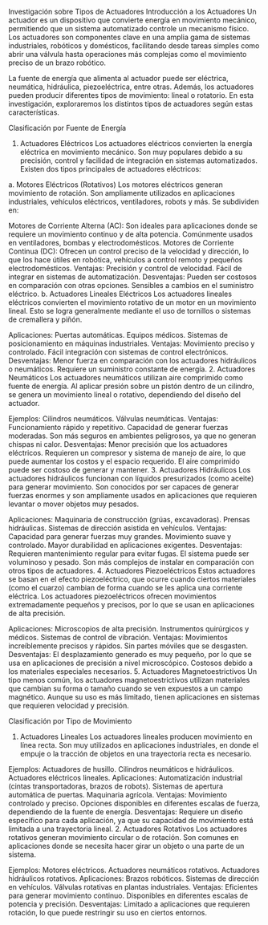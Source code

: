 Investigación sobre Tipos de Actuadores
Introducción a los Actuadores
Un actuador es un dispositivo que convierte energía en movimiento mecánico, permitiendo que un sistema automatizado controle un mecanismo físico. Los actuadores son componentes clave en una amplia gama de sistemas industriales, robóticos y domésticos, facilitando desde tareas simples como abrir una válvula hasta operaciones más complejas como el movimiento preciso de un brazo robótico.

La fuente de energía que alimenta al actuador puede ser eléctrica, neumática, hidráulica, piezoeléctrica, entre otras. Además, los actuadores pueden producir diferentes tipos de movimiento: lineal o rotatorio. En esta investigación, exploraremos los distintos tipos de actuadores según estas características.

Clasificación por Fuente de Energía
1. Actuadores Eléctricos
Los actuadores eléctricos convierten la energía eléctrica en movimiento mecánico. Son muy populares debido a su precisión, control y facilidad de integración en sistemas automatizados. Existen dos tipos principales de actuadores eléctricos:

a. Motores Eléctricos (Rotativos)
Los motores eléctricos generan movimiento de rotación. Son ampliamente utilizados en aplicaciones industriales, vehículos eléctricos, ventiladores, robots y más. Se subdividen en:

Motores de Corriente Alterna (AC): Son ideales para aplicaciones donde se requiere un movimiento continuo y de alta potencia. Comúnmente usados en ventiladores, bombas y electrodomésticos.
Motores de Corriente Continua (DC): Ofrecen un control preciso de la velocidad y dirección, lo que los hace útiles en robótica, vehículos a control remoto y pequeños electrodomésticos.
Ventajas:
Precisión y control de velocidad.
Fácil de integrar en sistemas de automatización.
Desventajas:
Pueden ser costosos en comparación con otras opciones.
Sensibles a cambios en el suministro eléctrico.
b. Actuadores Lineales Eléctricos
Los actuadores lineales eléctricos convierten el movimiento rotativo de un motor en un movimiento lineal. Esto se logra generalmente mediante el uso de tornillos o sistemas de cremallera y piñón.

Aplicaciones:
Puertas automáticas.
Equipos médicos.
Sistemas de posicionamiento en máquinas industriales.
Ventajas:
Movimiento preciso y controlado.
Fácil integración con sistemas de control electrónicos.
Desventajas:
Menor fuerza en comparación con los actuadores hidráulicos o neumáticos.
Requiere un suministro constante de energía.
2. Actuadores Neumáticos
Los actuadores neumáticos utilizan aire comprimido como fuente de energía. Al aplicar presión sobre un pistón dentro de un cilindro, se genera un movimiento lineal o rotativo, dependiendo del diseño del actuador.

Ejemplos:
Cilindros neumáticos.
Válvulas neumáticas.
Ventajas:
Funcionamiento rápido y repetitivo.
Capacidad de generar fuerzas moderadas.
Son más seguros en ambientes peligrosos, ya que no generan chispas ni calor.
Desventajas:
Menor precisión que los actuadores eléctricos.
Requieren un compresor y sistema de manejo de aire, lo que puede aumentar los costos y el espacio requerido.
El aire comprimido puede ser costoso de generar y mantener.
3. Actuadores Hidráulicos
Los actuadores hidráulicos funcionan con líquidos presurizados (como aceite) para generar movimiento. Son conocidos por ser capaces de generar fuerzas enormes y son ampliamente usados en aplicaciones que requieren levantar o mover objetos muy pesados.

Aplicaciones:
Maquinaria de construcción (grúas, excavadoras).
Prensas hidráulicas.
Sistemas de dirección asistida en vehículos.
Ventajas:
Capacidad para generar fuerzas muy grandes.
Movimiento suave y controlado.
Mayor durabilidad en aplicaciones exigentes.
Desventajas:
Requieren mantenimiento regular para evitar fugas.
El sistema puede ser voluminoso y pesado.
Son más complejos de instalar en comparación con otros tipos de actuadores.
4. Actuadores Piezoeléctricos
Estos actuadores se basan en el efecto piezoeléctrico, que ocurre cuando ciertos materiales (como el cuarzo) cambian de forma cuando se les aplica una corriente eléctrica. Los actuadores piezoeléctricos ofrecen movimientos extremadamente pequeños y precisos, por lo que se usan en aplicaciones de alta precisión.

Aplicaciones:
Microscopios de alta precisión.
Instrumentos quirúrgicos y médicos.
Sistemas de control de vibración.
Ventajas:
Movimientos increíblemente precisos y rápidos.
Sin partes móviles que se desgasten.
Desventajas:
El desplazamiento generado es muy pequeño, por lo que se usa en aplicaciones de precisión a nivel microscópico.
Costosos debido a los materiales especiales necesarios.
5. Actuadores Magnetoestrictivos
Un tipo menos común, los actuadores magnetoestrictivos utilizan materiales que cambian su forma o tamaño cuando se ven expuestos a un campo magnético. Aunque su uso es más limitado, tienen aplicaciones en sistemas que requieren velocidad y precisión.

Clasificación por Tipo de Movimiento
1. Actuadores Lineales
Los actuadores lineales producen movimiento en línea recta. Son muy utilizados en aplicaciones industriales, en donde el empuje o la tracción de objetos en una trayectoria recta es necesario.

Ejemplos:
Actuadores de husillo.
Cilindros neumáticos e hidráulicos.
Actuadores eléctricos lineales.
Aplicaciones:
Automatización industrial (cintas transportadoras, brazos de robots).
Sistemas de apertura automática de puertas.
Maquinaria agrícola.
Ventajas:
Movimiento controlado y preciso.
Opciones disponibles en diferentes escalas de fuerza, dependiendo de la fuente de energía.
Desventajas:
Requiere un diseño específico para cada aplicación, ya que su capacidad de movimiento está limitada a una trayectoria lineal.
2. Actuadores Rotativos
Los actuadores rotativos generan movimiento circular o de rotación. Son comunes en aplicaciones donde se necesita hacer girar un objeto o una parte de un sistema.

Ejemplos:
Motores eléctricos.
Actuadores neumáticos rotativos.
Actuadores hidráulicos rotativos.
Aplicaciones:
Brazos robóticos.
Sistemas de dirección en vehículos.
Válvulas rotativas en plantas industriales.
Ventajas:
Eficientes para generar movimiento continuo.
Disponibles en diferentes escalas de potencia y precisión.
Desventajas:
Limitado a aplicaciones que requieren rotación, lo que puede restringir su uso en ciertos entornos.
